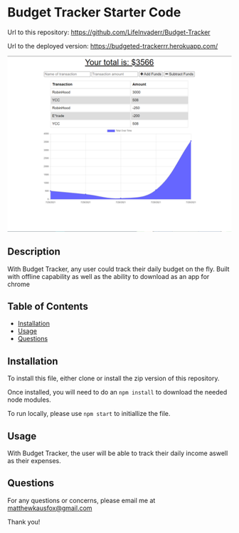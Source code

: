# Budget Tracker Starter Code
Url to this repository: https://github.com/LifeInvaderr/Budget-Tracker

Url to the deployed version: https://budgeted-trackerrr.herokuapp.com/

![Page Preview](images/webpage.PNG)

## Description
With Budget Tracker, any user could track their daily budget on the fly. Built with offline capability as well as the ability to download as an app for chrome

## Table of Contents
* [Installation](#installation)
* [Usage](#usage)
* [Questions](#questions)

## Installation
To install this file, either clone or install the zip version of this repository.

Once installed, you will need to do an `npm install` to download the needed node modules.

To run locally, please use `npm start` to initiallize the file.

## Usage
With Budget Tracker, the user will be able to track their daily income aswell as their expenses.

## Questions
For any questions or concerns, please email me at matthewkausfox@gmail.com

Thank you!
